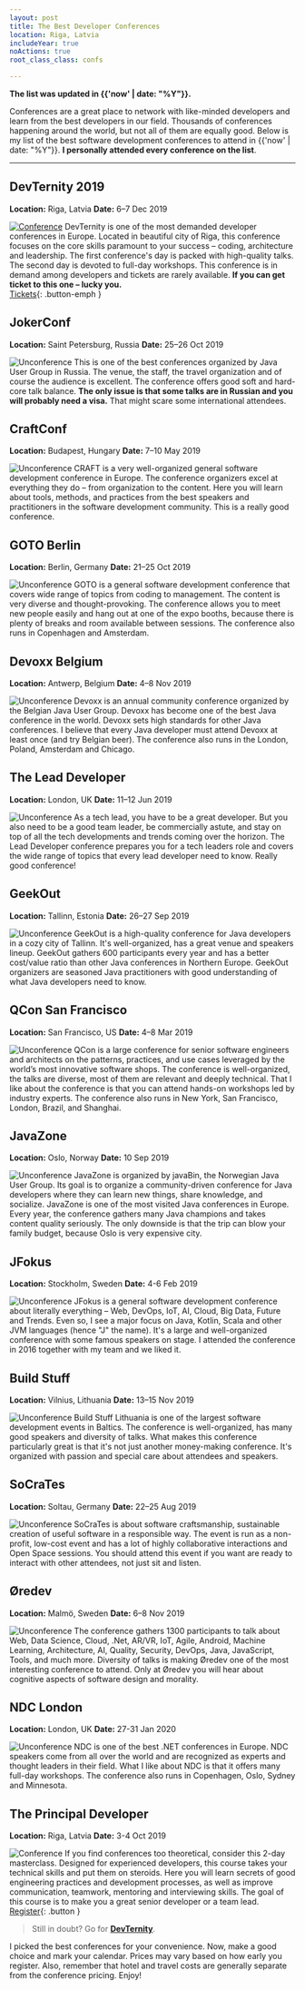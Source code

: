 ```yaml
---
layout: post
title: The Best Developer Conferences
location: Riga, Latvia
includeYear: true
noActions: true
root_class_class: confs

---
```


**The list was updated in {{'now' | date: "%Y"}}.**

Conferences are a great place to network with like-minded developers and learn from the best developers in our field. Thousands of conferences happening around the world, but not all of them are equally good. Below is my list of the best software development conferences to attend in {{'now' | date: "%Y"}}. **I personally attended every conference on the list**.

---

## DevTernity 2019

**Location:** Riga, Latvia
**Date:** 6–7 Dec 2019

[![Conference](/images/are_you_in.png)](https://devternity.com)
DevTernity is one of the most demanded developer conferences in Europe. Located in beautiful city of Riga, this conference focuses on the core skills paramount to your success – coding, architecture and leadership. The first conference's day is packed with high-quality talks. The second day is devoted to full-day workshops. This conference is in demand among developers and tickets are rarely available. **If you can get ticket to this one – lucky you.**
<br>
[Tickets](https://devternity.com){: .button-emph }

## JokerConf

**Location:** Saint Petersburg, Russia
**Date:** 25–26 Oct 2019

![Unconference](https://avatars.io/twitter/jugru)
This is one of the best conferences organized by Java User Group in Russia. The venue, the staff, the travel organization and of course the audience is excellent. The conference offers good soft and hard-core talk balance. **The only issue is that some talks are in Russian and you will probably need a visa.** That might scare some international attendees.

## CraftConf

**Location:** Budapest, Hungary
**Date:** 7–10 May 2019

![Unconference](https://avatars.io/twitter/craftconf)
CRAFT is a very well-organized general software development conference in Europe. The conference organizers excel at everything they do – from organization to the content. Here you will learn about tools, methods, and practices from the best speakers and practitioners in the software development community. This is a really good conference.

## GOTO Berlin

**Location:** Berlin, Germany
**Date:** 21–25 Oct 2019

![Unconference](https://avatars.io/twitter/gotober)
GOTO is a general software development conference that covers wide range of topics from coding to management. The content is very diverse and thought-provoking. The conference allows you to meet new people easily and hang out at one of the expo booths, because there is plenty of breaks and room available between sessions. The conference also runs in Copenhagen and Amsterdam.

## Devoxx Belgium

**Location:** Antwerp, Belgium
**Date:** 4–8 Nov 2019

![Unconference](https://avatars.io/twitter/devoxx)
Devoxx is an annual community conference organized by the Belgian Java User Group. Devoxx has become one of the best Java conference in the world. Devoxx sets high standards for other Java conferences. I believe that every Java developer must attend Devoxx at least once (and try Belgian beer). The conference also runs in the London, Poland, Amsterdam and Chicago.

## The Lead Developer

**Location:** London, UK
**Date:** 11–12 Jun 2019

![Unconference](https://avatars.io/twitter/theleaddev)
As a tech lead, you have to be a great developer. But you also need to be a good team leader, be commercially astute, and stay on top of all the tech developments and trends coming over the horizon. The Lead Developer conference prepares you for a tech leaders role and covers the wide range of topics that every lead developer need to know. Really good conference!

## GeekOut

**Location:** Tallinn, Estonia
**Date:** 26–27 Sep 2019

![Unconference](https://avatars.io/twitter/geekoutee)
GeekOut is a high-quality conference for Java developers in a cozy city of Tallinn. It's well-organized, has a great venue and speakers lineup. GeekOut gathers 600 participants every year and has a better cost/value ratio than other Java conferences in Northern Europe. GeekOut organizers are seasoned Java practitioners with good understanding of what Java developers need to know.

## QCon San Francisco

**Location:** San Francisco, US
**Date:** 4–8 Mar 2019

![Unconference](https://avatars.io/twitter/qconsf)
QCon is a large conference for senior software engineers and architects on the patterns, practices, and use cases leveraged by the world’s most innovative software shops. The conference is well-organized, the talks are diverse, most of them are relevant and deeply technical. That I like about the conference is that you can attend hands-on workshops led by industry experts. The conference also runs in New York, San Francisco, London, Brazil, and Shanghai.

## JavaZone

**Location:** Oslo, Norway
**Date:** 10 Sep 2019

![Unconference](https://avatars.io/twitter/javazone)
JavaZone is organized by javaBin, the Norwegian Java User Group. Its goal is to organize a community-driven conference for Java developers where they can learn new things, share knowledge, and socialize. JavaZone is one of the most visited Java conferences in Europe. Every year, the conference gathers many Java champions and takes content quality seriously. The only downside is that the trip can blow your family budget, because Oslo is very expensive city.

## JFokus

**Location:** Stockholm, Sweden
**Date:** 4-6 Feb 2019

![Unconference](https://avatars.io/twitter/jfokus)
JFokus is a general software development conference about literally everything – Web, DevOps, IoT, AI, Cloud, Big Data, Future and Trends. Even so, I see a major focus on Java, Kotlin, Scala and other JVM languages (hence "J" the name). It's a large and well-organized conference with some famous speakers on stage. I attended the conference in 2016 together with my team and we liked it.

## Build Stuff

**Location:** Vilnius, Lithuania
**Date:** 13–15 Nov 2019

![Unconference](https://avatars.io/twitter/buildstufflt)
Build Stuff Lithuania is one of the largest software development events in Baltics. The conference is well-organized, has many good speakers and diversity of talks. What makes this conference particularly great is that it's not just another money-making conference. It's organized with passion and special care about attendees and speakers.

## SoCraTes

**Location:** Soltau, Germany
**Date:** 22–25 Aug 2019

![Unconference](https://avatars.io/twitter/socrates_conf)
SoCraTes is about software craftsmanship, sustainable creation of useful software in a responsible way. The event is run as a non-profit, low-cost event and has a lot of highly collaborative interactions and Open Space sessions. You should attend this event if you want are ready to interact with other attendees, not just sit and listen.

## Øredev

**Location:** Malmö, Sweden
**Date:** 6–8 Nov 2019

![Unconference](https://avatars.io/twitter/oredev)
The conference gathers 1300 participants to talk about Web, Data Science, Cloud, .Net, AR/VR, IoT, Agile, Android, Machine Learning, Architecture, AI, Quality, Security, DevOps, Java, JavaScript, Tools, and much more. Diversity of talks is making Øredev one of the most interesting conference to attend. Only at Øredev you will hear about cognitive aspects of software design and morality.

## NDC London

**Location:** London, UK
**Date:** 27-31 Jan 2020

![Unconference](https://avatars.io/twitter/ndc_conferences)
NDC is one of the best .NET conferences in Europe. NDC speakers come from all over the world and are recognized as experts and thought leaders in their field. What I like about NDC is that it offers many full-day workshops. The conference also runs in Copenhagen, Oslo, Sydney and Minnesota.

## The Principal Developer

**Location:** Riga, Latvia
**Date:** 3-4 Oct 2019

![Conference](/images/the_principal_logo.png)
If you find conferences too theoretical, consider this 2-day masterclass. Designed for experienced developers, this course takes your technical skills and put them on steroids. Here you will learn secrets of good engineering practices and development processes, as well as improve communication, teamwork, mentoring and interviewing skills. The goal of this course is to make you a great senior developer or a team lead.
<br>
[Register](https://principal.dev){: .button }

> Still in doubt? Go for **[DevTernity](https://devternity.com)**.

I picked the best conferences for your convenience. Now, make a good choice and mark your calendar. Prices may vary based on how early you register. Also, remember that hotel and travel costs are generally separate from the conference pricing. Enjoy!